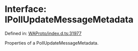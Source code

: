 # Interface: IPollUpdateMessageMetadata

Defined in: [WAProto/index.d.ts:31977](https://github.com/Fokusdotid/bail/blob/0fe6346a5ff68a74eb71890335c982b44e2da604/WAProto/index.d.ts#L31977)

Properties of a PollUpdateMessageMetadata.
